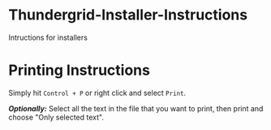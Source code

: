 # Thundergrid-Installer-Instructions
Intructions for installers

# Printing Instructions
Simply hit `Control + P` or right click and select `Print`.

***Optionally:*** Select all the text in the file that you want to print, then print and choose "Only selected text".